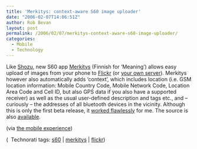 ```yaml
---
title: 'Merkitys: context-aware S60 image uploader'
date: "2006-02-07T14:06:51Z"
author: Rob Bevan
layout: post
permalink: /2006/02/07/merkitys-context-aware-s60-image-uploader/
categories:
  - Mobile
  - Technology
---
```

Like [Shozu][1], new S60 app [Merkitys][2] (Finnish for &#8216;Meaning&#8217;) allows easy upload of images from your phone to [Flickr][3] (or [your own server][4]). Merkitys however also automatically adds &#8216;context&#8217;, which includes location (i.e. GSM location information: Mobile Country Code, Mobile Network Code, Location Area Code and Cell ID, but also GPS data if you also have a supported receiver) as well as the usual user-defined description and tags etc., and &#8211; curiously &#8211; the addresses of <span class="hilite">all</span> bluetooth devices in the vicinity. Although this is only the first beta release, it [worked flawlessly][5] for me. The source is also [available][6].

(via [the mobile experience][7])

<p class="technorati-tags">
  (<img style="float: none; padding: 2px 2px 0 2px;"  src="http://robbevan.com/blog/wp-content/themes/robbevan/images/technorati-small.gif" alt="" /> Technorati tags: <a href="http://technorati.com/tag/s60" rel="tag">s60</a> | <a href="http://technorati.com/tag/merkitys" rel="tag">merkitys</a> | <a href="http://technorati.com/tag/flickr" rel="tag">flickr</a>)
</p>

 [1]: http://www.shozu.com
 [2]: http://meaning.3xi.org/
 [3]: http://flickr.com/photos/robbevan/
 [4]: http://meaning.3xi.org/documents/Help/Setting+up+your+own+server
 [5]: http://flickr.com/photos/robbevan/96727185/
 [6]: http://meaning.3xi.org/download/source/
 [7]: http://alindh.iki.fi/2006/02/07/now-this-is-a-cool-application/
